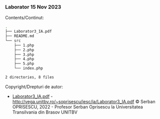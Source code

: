 ### Laborator 15 Nov 2023

Contents/Continut: 

```sh
.
├── Laborator3_IA.pdf
├── README.md
└── src
    ├── 1.php
    ├── 2.php
    ├── 3.php
    ├── 4.php
    ├── 5.php
    └── index.php

2 directories, 8 files
```

Copyright/Drepturi de autor:

* [Laborator3_IA.pdf](./Laborator3_IA.pdf) - http://vega.unitbv.ro/~soprisescu/iesc/ia/Laborator3_IA.pdf © Serban OPRISESCU, 2022 - Profesor Serban Oprisescu la Universitatea Transilvania din Brasov UNITBV
